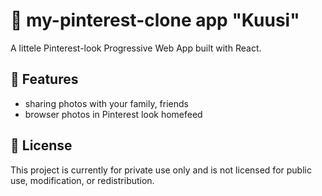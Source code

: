 
# 🌲 my-pinterest-clone app "Kuusi"
A littele Pinterest-look Progressive Web App built with React.

## 📸 Features
- sharing photos with your family, friends
- browser photos in Pinterest look homefeed

## 🏡 License
This project is currently for private use only and is not licensed for public use, modification, or redistribution.
